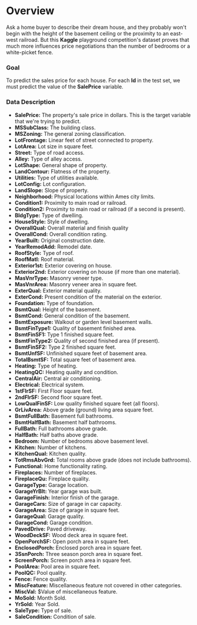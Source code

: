 # Overview
Ask a home buyer to describe their dream house, and they probably won't begin with the height of the basement ceiling or the proximity to an east-west railroad. But this **Kaggle** playground competition's dataset proves that much more influences price negotiations than the number of bedrooms or a white-picket fence.
### Goal
To predict the sales price for each house. For each **Id** in the test set, we must predict the value of the **SalePrice** variable.

### Data Description
* **SalePrice:** The property's sale price in dollars. This is the target variable that we're trying to predict.
* **MSSubClass:** The building class.
* **MSZoning:** The general zoning classification.
* **LotFrontage:** Linear feet of street connected to property.
* **LotArea:** Lot size in square feet.
* **Street:** Type of road access.
* **Alley:** Type of alley access.
* **LotShape:** General shape of property.
* **LandContour:** Flatness of the property.
* **Utilities:** Type of utilities available.
* **LotConfig:** Lot configuration.
* **LandSlope:** Slope of property.
* **Neighborhood:** Physical locations within Ames city limits.
* **Condition1:** Proximity to main road or railroad.
* **Condition2:** Proximity to main road or railroad (if a second is present).
* **BldgType:** Type of dwelling.
* **HouseStyle:** Style of dwelling.
* **OverallQual:** Overall material and finish quality
* **OverallCond:** Overall condition rating.
* **YearBuilt:** Original construction date.
* **YearRemodAdd:** Remodel date.
* **RoofStyle:** Type of roof.
* **RoofMatl:** Roof material.
* **Exterior1st:** Exterior covering on house.
* **Exterior2nd:** Exterior covering on house (if more than one material).
* **MasVnrType:** Masonry veneer type.
* **MasVnrArea:** Masonry veneer area in square feet.
* **ExterQual:** Exterior material quality.
* **ExterCond:** Present condition of the material on the exterior.
* **Foundation:** Type of foundation.
* **BsmtQual:** Height of the basement.
* **BsmtCond:** General condition of the basement.
* **BsmtExposure:** Walkout or garden level basement walls.
* **BsmtFinType1:** Quality of basement finished area.
* **BsmtFinSF1:** Type 1 finished square feet.
* **BsmtFinType2:** Quality of second finished area (if present).
* **BsmtFinSF2:** Type 2 finished square feet.
* **BsmtUnfSF:** Unfinished square feet of basement area.
* **TotalBsmtSF:** Total square feet of basement area.
* **Heating:** Type of heating.
* **HeatingQC:** Heating quality and condition.
* **CentralAir:** Central air conditioning.
* **Electrical:** Electrical system.
* **1stFlrSF:** First Floor square feet.
* **2ndFlrSF:** Second floor square feet.
* **LowQualFinSF:** Low quality finished square feet (all floors).
* **GrLivArea:** Above grade (ground) living area square feet.
* **BsmtFullBath:** Basement full bathrooms.
* **BsmtHalfBath:** Basement half bathrooms.
* **FullBath:** Full bathrooms above grade.
* **HalfBath:** Half baths above grade.
* **Bedroom:** Number of bedrooms above basement level.
* **Kitchen:** Number of kitchens.
* **KitchenQual:** Kitchen quality.
* **TotRmsAbvGrd:** Total rooms above grade (does not include bathrooms).
* **Functional:** Home functionality rating.
* **Fireplaces:** Number of fireplaces.
* **FireplaceQu:** Fireplace quality.
* **GarageType:** Garage location.
* **GarageYrBlt:** Year garage was built.
* **GarageFinish:** Interior finish of the garage.
* **GarageCars:** Size of garage in car capacity.
* **GarageArea:** Size of garage in square feet.
* **GarageQual:** Garage quality.
* **GarageCond:** Garage condition.
* **PavedDrive:** Paved driveway.
* **WoodDeckSF:** Wood deck area in square feet.
* **OpenPorchSF:** Open porch area in square feet.
* **EnclosedPorch:** Enclosed porch area in square feet.
* **3SsnPorch:** Three season porch area in square feet.
* **ScreenPorch:** Screen porch area in square feet.
* **PoolArea:** Pool area in square feet.
* **PoolQC:** Pool quality.
* **Fence:** Fence quality.
* **MiscFeature:** Miscellaneous feature not covered in other categories.
* **MiscVal:** $Value of miscellaneous feature.
* **MoSold:** Month Sold.
* **YrSold:** Year Sold.
* **SaleType:** Type of sale.
* **SaleCondition:** Condition of sale.
